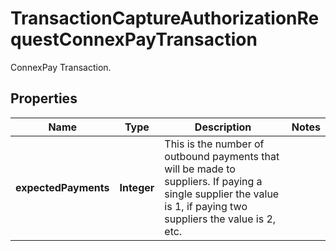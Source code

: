 

# TransactionCaptureAuthorizationRequestConnexPayTransaction

ConnexPay Transaction.

## Properties

| Name | Type | Description | Notes |
|------------ | ------------- | ------------- | -------------|
|**expectedPayments** | **Integer** | This is the number of outbound payments that will be made to suppliers. If paying a single supplier the value is 1, if paying two suppliers the value is 2, etc. |  |



